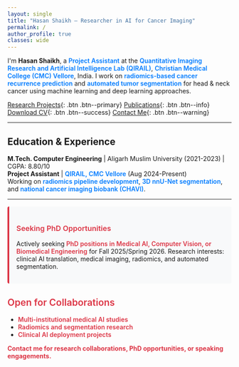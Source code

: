 ```yaml
---
layout: single
title: "Hasan Shaikh — Researcher in AI for Cancer Imaging"
permalink: /
author_profile: true
classes: wide
---
```


<style>
.important-text { color: #007bff; font-weight: 600; }
.collaboration-text { color: #dc3545; font-weight: 600; }
.highlight-box { 
  background: #f8f9fa; 
  border-left: 4px solid #dc3545; 
  padding: 1rem; 
  margin: 1rem 0; 
  border-radius: 4px; 
}
/* Reduce overall text size */
.page__content {
  font-size: 0.6rem;
  line-height: 1.5;
}
.page__content h2 {
  font-size: 1.1rem;
}
.page__content h3 {
  font-size: 1.0rem;
}
</style>

I'm **Hasan Shaikh**, a <span class="important-text">Project Assistant</span> at the <span class="important-text">Quantitative Imaging Research and Artificial Intelligence Lab (QIRAIL)</span>, <span class="important-text">Christian Medical College (CMC) Vellore</span>, India. I work on <span class="important-text">radiomics-based cancer recurrence prediction</span> and <span class="important-text">automated tumor segmentation</span> for head & neck cancer using machine learning and deep learning approaches.

[Research Projects](/portfolio/){: .btn .btn--primary} [Publications](/publications/){: .btn .btn--info} [Download CV](/files/CV_Hasan_Shaikh.pdf){: .btn .btn--success} [Contact Me](/contact/){: .btn .btn--warning}

---

## Education & Experience

**M.Tech. Computer Engineering** | Aligarh Muslim University (2021-2023) | CGPA: 8.80/10  
**Project Assistant** | <span class="important-text">QIRAIL, CMC Vellore</span> (Aug 2024-Present)  
Working on <span class="important-text">radiomics pipeline development</span>, <span class="important-text">3D nnU-Net segmentation</span>, and <span class="important-text">national cancer imaging biobank (CHAVI)</span>.

---

<div class="highlight-box">
<h3><span class="collaboration-text">Seeking PhD Opportunities</span></h3>
<p>Actively seeking <span class="collaboration-text">PhD positions in Medical AI, Computer Vision, or Biomedical Engineering</span> for Fall 2025/Spring 2026. Research interests: clinical AI translation, medical imaging, radiomics, and automated segmentation.</p>
</div>

## <span class="collaboration-text">Open for Collaborations</span>

- <span class="collaboration-text">Multi-institutional medical AI studies</span>
- <span class="collaboration-text">Radiomics and segmentation research</span>  
- <span class="collaboration-text">Clinical AI deployment projects</span>

<span class="collaboration-text">**Contact me for research collaborations, PhD opportunities, or speaking engagements.**</span>

